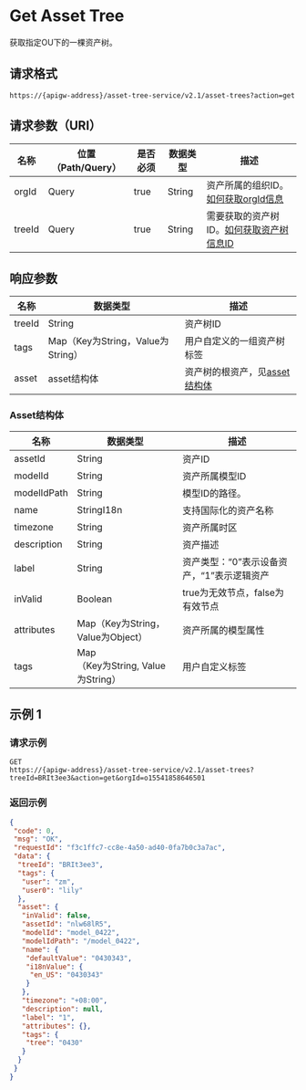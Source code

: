 # Get Asset Tree

获取指定OU下的一棵资产树。

## 请求格式

```
https://{apigw-address}/asset-tree-service/v2.1/asset-trees?action=get
```

## 请求参数（URI）

| 名称          | 位置（Path/Query） | 是否必须 | 数据类型 | 描述      |
|---------------|------------------|----------|-----------|--------------|
| orgId         | Query            | true     | String    | 资产所属的组织ID。[如何获取orgId信息](/docs/api/zh_CN/latest/api_faqs#id-orgid-orgid)                |
| treeId        | Query            | true    | String    | 需要获取的资产树ID。[如何获取资产树信息ID](/docs/api/zh_CN/latest/api_faqs#id)        |


## 响应参数

| 名称| 数据类型 | 描述         |
|-------------|-----------------------------------|-----------------------------|
| treeId| String                            | 资产树ID                    |
| tags| Map（Key为String，Value为String） | 用户自定义的一组资产树标签  |
| asset| asset结构体                   | 资产树的根资产，见[asset结构体](/docs/api/zh_CN/latest/asset_tree/get_asset_tree.html#asset-assetstruc)              |

### Asset结构体<assetstruc>

| 名称  |  数据类型      | 描述               |
|-------|-------|---------------------------|
| assetId |  String | 资产ID|
|modelId|String|资产所属模型ID|
|modelIdPath|String|模型ID的路径。|
| name | StringI18n |支持国际化的资产名称|
|timezone  |  String  |资产所属时区|
| description | String | 资产描述|
| label  | String | 资产类型：“0”表示设备资产，“1”表示逻辑资产|
| inValid  | Boolean | true为无效节点，false为有效节点|
|attributes   |Map（Key为String，Value为Object）  |资产所属的模型属性|
|tags|Map<br>（Key为String, Value为String）|用户自定义标签|



## 示例 1

### 请求示例

```
GET
https://{apigw-address}/asset-tree-service/v2.1/asset-trees?treeId=BRIt3ee3&action=get&orgId=o15541858646501
```

### 返回示例

```json
{
 "code": 0,
 "msg": "OK",
 "requestId": "f3c1ffc7-cc8e-4a50-ad40-0fa7b0c3a7ac",
 "data": {
  "treeId": "BRIt3ee3",
  "tags": {
   "user": "zm",
   "user0": "lily"
  },
  "asset": {
   "inValid": false,
   "assetId": "nlw68lR5",
   "modelId": "model_0422",
   "modelIdPath": "/model_0422",
   "name": {
    "defaultValue": "0430343",
    "i18nValue": {
     "en_US": "0430343"
    }
   },
   "timezone": "+08:00",
   "description": null,
   "label": "1",
   "attributes": {},
   "tags": {
    "tree": "0430"
   }
  }
 }
}
```


